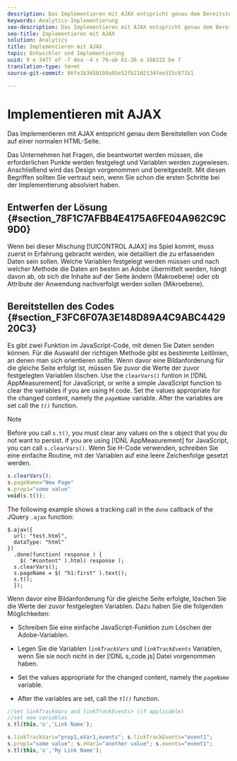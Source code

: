 ```yaml
---
description: Das Implementieren mit AJAX entspricht genau dem Bereitstellen von Code auf einer normalen HTML-Seite.
keywords: Analytics-Implementierung
seo-description: Das Implementieren mit AJAX entspricht genau dem Bereitstellen von Code auf einer normalen HTML-Seite.
seo-title: Implementieren mit AJAX
solution: Analytics
title: Implementieren mit AJAX
topic: Entwickler und Implementierung
uuid: 9 e 3477 ef -7 dea -4 c 76-ab 61-36 a 188222 be 7
translation-type: tm+mt
source-git-commit: 86fe1b3650100a05e52fb2102134fee515c871b1

---
```



# Implementieren mit AJAX

Das Implementieren mit AJAX entspricht genau dem Bereitstellen von Code auf einer normalen HTML-Seite.

Das Unternehmen hat Fragen, die beantwortet werden müssen, die erforderlichen Punkte werden festgelegt und Variablen werden zugewiesen. Anschließend wird das Design vorgenommen und bereitgestellt. Mit diesen Begriffen sollten Sie vertraut sein, wenn Sie schon die ersten Schritte bei der Implementierung absolviert haben.

## Entwerfen der Lösung {#section_78F1C7AFBB4E4175A6FE04A962C9C9D0}

Wenn bei dieser Mischung [!UICONTROL AJAX] ins Spiel kommt, muss zuerst in Erfahrung gebracht werden, wie detailliert die zu erfassenden Daten sein sollen. Welche Variablen festgelegt werden müssen und nach welcher Methode die Daten am besten an Adobe übermittelt werden, hängt davon ab, ob sich die Inhalte auf der Seite ändern (Makroebene) oder ob Attribute der Anwendung nachverfolgt werden sollen (Mikroebene).

## Bereitstellen des Codes {#section_F3FC6F07A3E148D89A4C9ABC442920C3}

Es gibt zwei Funktion im JavaScript-Code, mit denen Sie Daten senden können. Für die Auswahl der richtigen Methode gibt es bestimmte Leitlinien, an denen man sich orientieren sollte.
Wenn davor eine Bildanforderung für die gleiche Seite erfolgt ist, müssen Sie zuvor die Werte der zuvor festgelegten Variablen löschen. Use the `clearVars()` funtion in [!DNL AppMeasurement] for JavaScript, or write a simple JavaScript function to clear the variables if you are using H code. Set the values appropriate for the changed content, namely the *`pageName`* variable. After the variables are set call the *`t()`* function.

>[!NOTE]
>
>Before you call `s.t()`, you must clear any values on the s object that you do not want to persist. if you are using [!DNL AppMeasurement] for JavaScript, you can call `s.clearVars()`. Wenn Sie H-Code verwenden, schreiben Sie eine einfache Routine, mit der Variablen auf eine leere Zeichenfolge gesetzt werden.

```js
s.clearVars(); 
s.pageName="New Page" 
s.prop1="some value" 
void(s.t());
```

The following example shows a tracking call in the `done` callback of the JQuery `.ajax` function:

```
$.ajax({ 
  url: "test.html", 
  dataType: "html" 
}) 
  .done(function( response ) { 
    $( "#content" ).html( response ); 
  s.clearVars(); 
  s.pageName = $( "h1:first" ).text(); 
  s.t(); 
  }); 
```

Wenn davor eine Bildanforderung für die gleiche Seite erfolgte, löschen Sie die Werte der zuvor festgelegten Variablen. Dazu haben Sie die folgenden Möglichkeiten:

* Schreiben Sie eine einfache JavaScript-Funktion zum Löschen der Adobe-Variablen.
* Legen Sie die Variablen *`linkTrackVars`* und *`linkTrackEvents`* Variablen, wenn Sie sie noch nicht in der [!DNL s_code.js] Datei vorgenommen haben.

* Set the values appropriate for the changed content, namely the *`pageName`* variable.
* After the variables are set, call the *`tl()`* function.

```js
//set linkTrackVars and linkTrackEvents> (if applicable) 
//set new variables 
s.tl(this,'o','Link Name');
```

```js
s.linkTrackVars="prop1,eVar1,events"; s.linkTrackEvents="event1"; 
s.prop1="some value"; s.eVar1="another value"; s.events="event1"; 
s.tl(this,'o','My Link Name');
```

